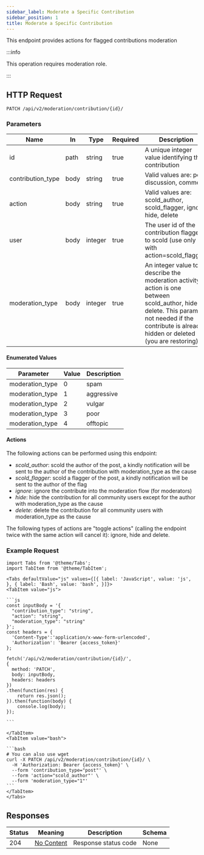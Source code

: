 ```yaml
---
sidebar_label: Moderate a Specific Contribution
sidebar_position: 1
title: Moderate a Specific Contribution
---
```


This endpoint provides actions for flagged contributions moderation

:::info

This operation requires moderation role.

:::

## HTTP Request

`PATCH /api/v2/moderation/contribution/{id}/`

### Parameters

| Name              | In   | Type    | Required | Description                                                                                                                                                                                             |
|-------------------|------|---------|----------|---------------------------------------------------------------------------------------------------------------------------------------------------------------------------------------------------------|
| id                | path | string  | true     | A unique integer value identifying this contribution                                                                                                                                                    |
| contribution_type | body | string  | true     | Valid values are: post, discussion, comment                                                                                                                                                             |
| action            | body | string  | true     | Valid values are: scold_author, scold_flagger, ignore, hide, delete                                                                                                                                     |
| user              | body | integer | true     | The user id of the contribution flagger to scold (use only with action=scold_flagger)                                                                                                                   |
| moderation_type   | body | integer | true     | An integer value to describe the moderation activity if action is one between scold_author, hide or delete. This param is not needed if the contribute is already hidden or deleted (you are restoring) |

#### Enumerated Values

|Parameter|Value|Description|
|---|---|---|
|moderation_type|0|spam|
|moderation_type|1|aggressive|
|moderation_type|2|vulgar|
|moderation_type|3|poor|
|moderation_type|4|offtopic|

#### Actions 
The following actions can be performed using this endpoint:

* *scold_author*: scold the author of the post, a kindly notification will be sent to the author of the contribution with moderation_type as the cause
* *scold_flagger*: scold a flagger of the post, a kindly notification will be sent to the author of the flag
* *ignore*: ignore the contribute into the moderation flow (for moderators)
* *hide*: hide the contribution for all community users except for the author with moderation_type as the cause
* *delete*: delete the contribution for all community users with moderation_type as the cause

The following types of actions are "toggle actions" (calling the endpoint twice with the same action will cancel it): ignore, hide and delete.

### Example Request

````mdx-code-block
import Tabs from '@theme/Tabs';
import TabItem from '@theme/TabItem';

<Tabs defaultValue="js" values={[{ label: 'JavaScript', value: 'js', }, { label: 'Bash', value: 'bash', }]}>
<TabItem value="js">

```js
const inputBody = '{
  "contribution_type": "string",
  "action": "string",
  "moderation_type": "string"
}';
const headers = {
  'Content-Type':'application/x-www-form-urlencoded',
  'Authorization': 'Bearer {access_token}'
};

fetch('/api/v2/moderation/contribution/{id}/',
{
  method: 'PATCH',
  body: inputBody,
  headers: headers
})
.then(function(res) {
    return res.json();
}).then(function(body) {
    console.log(body);
});

```

</TabItem>
<TabItem value="bash">

```bash
# You can also use wget
curl -X PATCH /api/v2/moderation/contribution/{id}/ \
  -H 'Authorization: Bearer {access_token}' \
  --form 'contribution_type="post"' \
  --form 'action="scold_author"' \
  --form 'moderation_type="1"'
```
</TabItem>
</Tabs>
````

## Responses

|Status|Meaning|Description|Schema|
|---|---|---|---|
|204|[No Content](https://tools.ietf.org/html/rfc7231#section-6.3.5)|Response status code|None|




